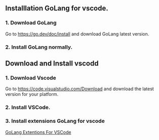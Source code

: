 ## Installlation GoLang for vscode.
### 1. Download GoLang
Go to https://go.dev/doc/install
and download GoLang latest version.
### 2. Install GoLang normally.
## Download and Install vscodd
### 1. Download Vscode
Go to https://code.visualstudio.com/Download and download the latest version for your platform.
### 2. Install VSCode.
### 3. Install extensions GoLang for vscode
[GoLang Extentions For VSCode](vscode:extension/golang.Go)